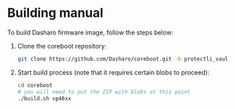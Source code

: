 # Building manual

To build Dasharo firmware image, follow the steps below:

1. Clone the coreboot repository:

    ```bash
    git clone https://github.com/Dasharo/coreboot.git -b protectli_vault_cml/release
    ```

2. Start build process (note that it requires certain blobs to proceed):

    ```bash
    cd coreboot
    # you will need to put the ZIP with blobs at this point
    ./build.sh vp46xx
    ```
